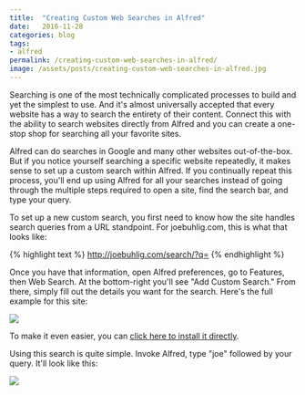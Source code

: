 ```yaml
---
title:  "Creating Custom Web Searches in Alfred"
date:   2016-11-28
categories: blog
tags:
- alfred
permalink: /creating-custom-web-searches-in-alfred/
image: /assets/posts/creating-custom-web-searches-in-alfred.jpg
---
```

Searching is one of the most technically complicated processes to build and yet the simplest to use. And it's almost universally accepted that every website has a way to search the entirety of their content. Connect this with the ability to search websites directly from Alfred and you can create a one-stop shop for searching all your favorite sites.
<!--more-->

Alfred can do searches in Google and many other websites out-of-the-box. But if you notice yourself searching a specific website repeatedly, it makes sense to set up a custom search within Alfred. If you continually repeat this process, you'll end up using Alfred for all your searches instead of going through the multiple steps required to open a site, find the search bar, and type your query.

To set up a new custom search, you first need to know how the site handles search queries from a URL standpoint. For joebuhlig.com, this is what that looks like:

{% highlight text %}
http://joebuhlig.com/search/?q=
{% endhighlight %}

Once you have that information, open Alfred preferences, go to Features, then Web Search. At the bottom-right you'll see "Add Custom Search." From there, simply fill out the details you want for the search. Here's the full example for this site:

<img class="center-image post-image-medium" src="{% if jekyll.environment == 'production' %}{{ site.cdn_url }}{% endif %}/assets/posts_extra/creating-custom-web-searches-in-alfred/alfred-custom-search.jpg" />

To make it even easier, you can [click here to install it directly](alfred://customsearch/Search%20joebuhlig.com%20for%20%7Bquery%7D/joe/utf8/nospace/http%3A%2F%2Fjoebuhlig.com%2Fsearch%2F%3Fq%3D%7Bquery%7D).

Using this search is quite simple. Invoke Alfred, type "joe" followed by your query. It'll look like this:

<img class="center-image post-image-large" src="{% if jekyll.environment == 'production' %}{{ site.cdn_url }}{% endif %}/assets/posts_extra/creating-custom-web-searches-in-alfred/alfred-search.jpg" />

